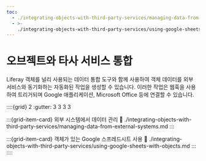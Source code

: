 ```yaml
---
toc:
  - ./integrating-objects-with-third-party-services/managing-data-from-external-systems.md
  - >-
    ./integrating-objects-with-third-party-services/using-google-sheets-with-objects.md
---
```

# 오브젝트와 타사 서비스 통합

Liferay 객체를 널리 사용되는 데이터 통합 도구와 함께 사용하여 객체 데이터를 외부 서비스와 동기화하는 자동화된 작업을 생성할 수 있습니다. 이러한 작업은 웹훅을 사용하여 트리거되며 Google 애플리케이션, Microsoft Office 등에 연결할 수 있습니다.

::::{grid} 2
:gutter: 3 3 3 3

:::{grid-item-card} 외부 시스템에서 데이터 관리
:link: ./integrating-objects-with-third-party-services/managing-data-from-external-systems.md
:::

:::{grid-item-card} 객체가 있는 Google 스프레드시트 사용
:link: ./integrating-objects-with-third-party-services/using-google-sheets-with-objects.md
:::
::::
